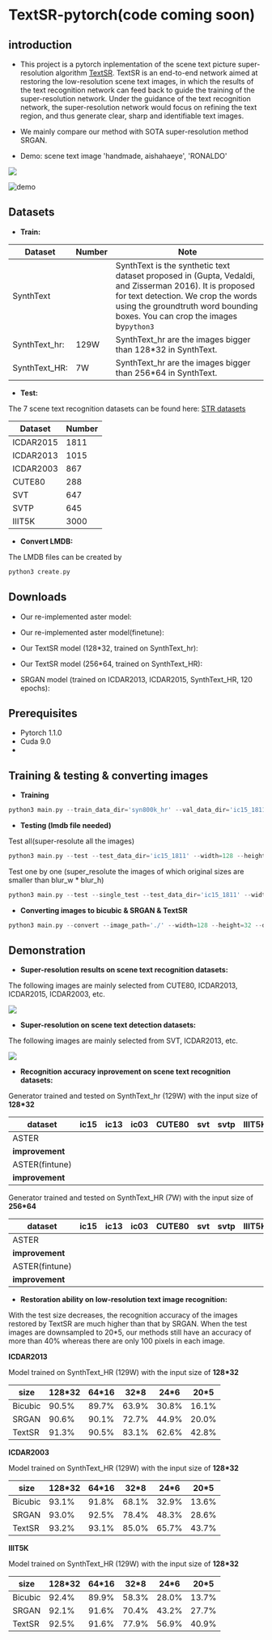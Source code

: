 

# TextSR-pytorch(code coming soon)

## introduction

* This project is a pytorch inplementation of the scene text picture super-resolution algorithm [TextSR](https://arxiv.org/abs/1909.07113).   TextSR is an end-to-end network aimed at restoring the low-resolution scene text images, in which the results of the text recognition network can feed back to guide the training of the super-resolution network. Under the guidance of the text recognition network, the super-resolution network would focus on refining the text region, and thus generate clear, sharp and identifiable text images.

* We mainly compare our method with SOTA super-resolution  method SRGAN.

* Demo: scene text image 'handmade, aishahaeye', 'RONALDO' 

![](./demo_pics/1568652601938.jpg)

![demo](./demo_pics/WechatIMG65.png)



## Datasets

* **Train:**

| Dataset       | Number | Note                                                         |
| ------------- | ------ | ------------------------------------------------------------ |
| SynthText     |        | SynthText is the synthetic text dataset proposed in (Gupta, Vedaldi, and Zisserman 2016). It is proposed for text detection. We crop the words using the groundtruth word bounding boxes. You can crop the images by`python3` |
| SynthText_hr: | 129W   | SynthText_hr are the images bigger than 128*32 in SynthText. |
| SynthText_HR: | 7W     | SynthText_hr are the images bigger than 256*64 in SynthText. |

* **Test:** 

The 7 scene text recognition datasets can be found here: [STR datasets](https://github.com/chengzhanzhan/STR)

| Dataset   | Number |
| --------- | ------ |
| ICDAR2015 | 1811   |
| ICDAR2013 | 1015   |
| ICDAR2003 | 867    |
| CUTE80    | 288    |
| SVT       | 647    |
| SVTP      | 645    |
| IIIT5K    | 3000   |

* **Convert LMDB:**

The LMDB files can be created by 

```go
python3 create.py
```

## Downloads

* Our re-implemented aster model: 

* Our re-implemented aster model(finetune): 

* Our TextSR model (128*32, trained on SynthText_hr): 

* Our TextSR model (256*64, trained on SynthText_HR): 

* SRGAN model (trained on ICDAR2013, ICDAR2015, SynthText_HR, 120 epochs): 

## Prerequisites

- Pytorch 1.1.0
- Cuda 9.0
- 





## Training & testing & converting images

* **Training**

```go
python3 main.py --train_data_dir='syn800k_hr' --val_data_dir='ic15_1811' --width=128 --height=32 --epochs=10 --
```

* **Testing (lmdb file needed)**

Test all(super-resolute all the images)

```go
python3 main.py --test --test_data_dir='ic15_1811' --width=128 --height=32 
```

Test one by one (super_resolute the images of which original sizes are smaller than blur_w * blur_h)

```go
python3 main.py --test --single_test --test_data_dir='ic15_1811' --width=128 --height=32 --blur_w=64 --blur_h=32
```

* **Converting images to bicubic & SRGAN & TextSR**

```go
python3 main.py --convert --image_path='./' --width=128 --height=32 --ds_scale=4
```

## Demonstration

* **Super-resolution results on scene text recognition datasets:**

The following images are mainly selected from CUTE80, ICDAR2013, ICDAR2015, ICDAR2003, etc.

![](./demo_pics/1568723904990.jpg)

* **Super-resolution on scene text detection datasets:**

The following images are mainly selected from SVT, ICDAR2013, etc.

![](./demo_pics/1568724040467.jpg)



* **Recognition accuracy inprovement on scene text recognition datasets:**

Generator trained and tested on SynthText_hr (129W) with the input size of **128*32**

| dataset         | ic15 | ic13 | ic03 | CUTE80 | svt  | svtp | IIIT5K |
| --------------- | ---- | ---- | ---- | ------ | ---- | ---- | ------ |
| ASTER           |      |      |      |        |      |      |        |
| **improvement** |      |      |      |        |      |      |        |
| ASTER(fintune)  |      |      |      |        |      |      |        |
| **improvement** |      |      |      |        |      |      |        |

Generator trained and tested on SynthText_HR (7W) with the input size of **256*64**

| dataset         | ic15 | ic13 | ic03 | CUTE80 | svt  | svtp | IIIT5K |
| --------------- | ---- | ---- | ---- | ------ | ---- | ---- | ------ |
| ASTER           |      |      |      |        |      |      |        |
| **improvement** |      |      |      |        |      |      |        |
| ASTER(fintune)  |      |      |      |        |      |      |        |
| **improvement** |      |      |      |        |      |      |        |

* **Restoration ability on low-resolution text image recognition:**

With the test size decreases, the recognition accuracy of the images restored by TextSR are much higher than that by SRGAN. When the test images are downsampled to 20*5, our methods still have an accuracy of more than 40% whereas there are only 100 pixels in each image. 

**ICDAR2013**

Model trained on SynthText_HR (129W) with the input size of **128*32**

| size    | 128*32 | 64*16 | 32*8  | 24*6  | 20*5  |
| ------- | ------ | ----- | ----- | ----- | ----- |
| Bicubic | 90.5%  | 89.7% | 63.9% | 30.8% | 16.1% |
| SRGAN   | 90.6%  | 90.1% | 72.7% | 44.9% | 20.0% |
| TextSR  | 91.3%  | 90.5% | 83.1% | 62.6% | 42.8% |

**ICDAR2003**

Model trained on SynthText_HR (129W) with the input size of **128*32**

| size    | 128*32 | 64*16 | 32*8  | 24*6  | 20*5  |
| ------- | ------ | ----- | ----- | ----- | ----- |
| Bicubic | 93.1%  | 91.8% | 68.1% | 32.9% | 13.6% |
| SRGAN   | 93.0%  | 92.5% | 78.4% | 48.3% | 28.6% |
| TextSR  | 93.2%  | 93.1% | 85.0% | 65.7% | 43.7% |

**IIIT5K**

Model trained on SynthText_HR (129W) with the input size of **128*32**

| size    | 128*32 | 64*16 | 32*8  | 24*6  | 20*5  |
| ------- | ------ | ----- | ----- | ----- | ----- |
| Bicubic | 92.4%  | 89.9% | 58.3% | 28.0% | 13.7% |
| SRGAN   | 92.1%  | 91.6% | 70.4% | 43.2% | 27.7% |
| TextSR  | 92.5%  | 91.6% | 77.9% | 56.9% | 40.9% |

